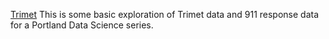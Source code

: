 [Trimet](https://nbviewer.jupyter.org/github/pmleffers/Trimet/blob/c40e5f4646e0ea202f6d3eec27141a48e78589de/Trimet%20Project.ipynb)
This is some basic exploration of Trimet data and 911 response data for a Portland Data Science series.

